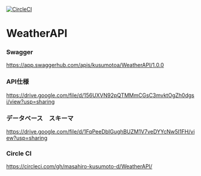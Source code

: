 [![CircleCI](https://circleci.com/gh/masahiro-kusumoto-d/WeatherAPI/tree/master.svg?style=svg)](https://circleci.com/gh/masahiro-kusumoto-d/WeatherAPI/tree/master)

# WeatherAPI

### Swagger
https://app.swaggerhub.com/apis/kusumotoa/WeatherAPI/1.0.0

### API仕様
https://drive.google.com/file/d/156UXVN92pQTMMmCGsC3mvktOgZh0dgsi/view?usp=sharing

### データベース　スキーマ
https://drive.google.com/file/d/1FqPeeDbIGughBUZM1V7veDYYcNw5I1FH/view?usp=sharing

### Circle CI
https://circleci.com/gh/masahiro-kusumoto-d/WeatherAPI/
